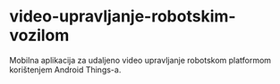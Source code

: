 # video-upravljanje-robotskim-vozilom
Mobilna aplikacija za udaljeno video upravljanje robotskom platformom korištenjem Android Things-a.
